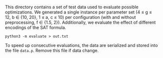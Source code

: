 This directory contains a set of test data used to evaluate possible optimizations.
We generated a single instance per parameter set (4 ≤ g ≤ 12, b ∈ {10, 20}, 1 ≤ a, c ≤ 10) per configuration (with and without preprocessing, f ∈ {1.5, 2}).
Additionally, we evaluate the effect of different encodings of the SAT formula.

```shell
python3 -m evaluate > out.txt
```

To speed up consecutive evaluations, the data are serialized and stored into the file `data.p`. Remove this file if data change.
